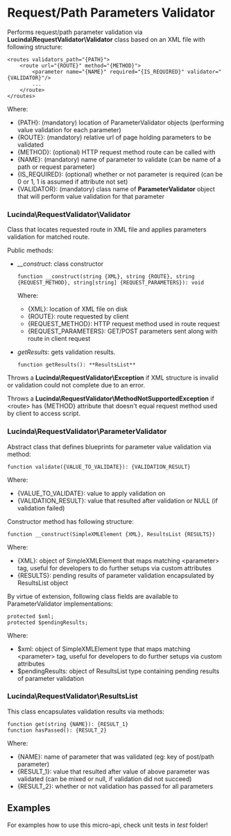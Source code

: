# Request/Path Parameters Validator

Performs request/path parameter validation via **Lucinda\RequestValidator\Validator** class based on an XML file with following structure:

```
<routes validators_path="{PATH}">
    <route url="{ROUTE}" method="{METHOD}">
        <parameter name="{NAME}" required="{IS_REQUIRED}" validator="{VALIDATOR}"/>
        ...
    </route>
</routes>
```

Where:

- {PATH}: (mandatory) location of ParameterValidator objects (performing value validation for each parameter)
- {ROUTE}: (mandatory) relative url of page holding parameters to be validated
- {METHOD}: (optional) HTTP request method route can be called with
- {NAME}: (mandatory) name of parameter to validate (can be name of a path or request parameter) 
- {IS_REQUIRED}: (optional) whether or not parameter is required (can be 0 or 1, 1 is assumed if attribute not set)
- {VALIDATOR}: (mandatory) class name of **ParameterValidator** object that will perform value validation for that parameter


### Lucinda\RequestValidator\Validator

Class that locates requested route in XML file and applies parameters validation for matched route.

Public methods:

- *__construct*: class constructor 
    ```
    function __construct(string {XML}, string {ROUTE}, string {REQUEST_METHOD}, string[string] {REQUEST_PARAMETERS}): void
    ```
    Where:
    
    - {XML}: location of XML file on disk
    - {ROUTE}: route requested by client
    - {REQUEST_METHOD}: HTTP request method used in route request
    - {REQUEST_PARAMETERS}: GET/POST parameters sent along with route in client request
- *getResults*: gets validation results. 
    ```
    function getResults(): **ResultsList**
    ``` 

Throws a **Lucinda\RequestValidator\Exception** if XML structure is invalid or validation could not complete due to an error.

Throws a **Lucinda\RequestValidator\MethodNotSupportedException** if &lt;route&gt; has {METHOD} attribute that doesn't equal 
request method used by client to access script.


### Lucinda\RequestValidator\ParameterValidator

Abstract class that defines blueprints for parameter value validation via method:

```
function validate({VALUE_TO_VALIDATE}): {VALIDATION_RESULT}
```

Where:

- {VALUE_TO_VALIDATE}: value to apply validation on
- {VALIDATION_RESULT}: value that resulted after validation or NULL (if validation failed)

Constructor method has following structure:

```
function __construct(SimpleXMLElement {XML}, ResultsList {RESULTS})
```

Where:

- {XML}: object of SimpleXMLElement that maps matching &lt;parameter&gt; tag, useful for developers to do further setups via custom attributes
- {RESULTS}: pending results of parameter validation encapsulated by ResultsList object

By virtue of extension, following class fields are available to ParameterValidator implementations:

```
protected $xml;
protected $pendingResults;
```

Where:

- $xml: object of SimpleXMLElement type that maps matching &lt;parameter&gt; tag, useful for developers to do further setups via custom attributes
- $pendingResults: object of ResultsList type containing pending results of parameter validation

### Lucinda\RequestValidator\ResultsList

This class encapsulates validation results via methods:

```
function get(string {NAME}): {RESULT_1}
function hasPassed(): {RESULT_2}
```

Where:

- {NAME}: name of parameter that was validated (eg: key of post/path parameter)
- {RESULT_1}: value that resulted after value of above parameter was validated (can be mixed or null, if validation did not succeed) 
- {RESULT_2}: whether or not validation has passed for all parameters

## Examples

For examples how to use this micro-api, check unit tests in *test* folder!
